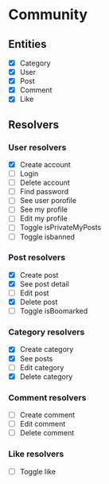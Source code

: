 # Community

## Entities

- [x] Category
- [x] User
- [x] Post
- [x] Comment
- [x] Like

## Resolvers

### User resolvers

- [x] Create account
- [ ] Login
- [ ] Delete account
- [ ] Find password
- [ ] See user porofile
- [ ] See my profile
- [ ] Edit my profile
- [ ] Toggle isPrivateMyPosts
- [ ] Toggle isbanned

### Post resolvers

- [x] Create post
- [x] See post detail
- [ ] Edit post
- [x] Delete post
- [ ] Toggle isBoomarked

### Category resolvers

- [x] Create category
- [x] See posts
- [ ] Edit category
- [x] Delete category

### Comment resolvers

- [ ] Create comment
- [ ] Edit comment
- [ ] Delete comment

### Like resolvers

- [ ] Toggle like
